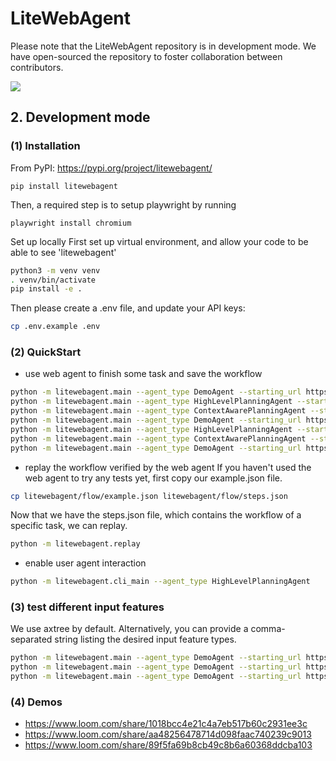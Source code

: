 # LiteWebAgent
Please note that the LiteWebAgent repository is in development mode. We have open-sourced the repository to foster collaboration between contributors.

<a href='https://danqingz.github.io/blog/2024/08/22/LiteWebAgent.html'><img src='https://img.shields.io/badge/BLOG-181717?logo=github&logoColor=white'></a>


## 2. Development mode
### (1) Installation
From PyPI: https://pypi.org/project/litewebagent/
```
pip install litewebagent 
```
Then, a required step is to setup playwright by running
```
playwright install chromium
```
Set up locally
First set up virtual environment, and allow your code to be able to see 'litewebagent'
```bash
python3 -m venv venv
. venv/bin/activate
pip install -e .
```
Then please create a .env file, and update your API keys:

```bash
cp .env.example .env
```

### (2) QuickStart
* use web agent to finish some task and save the workflow
```bash
python -m litewebagent.main --agent_type DemoAgent --starting_url https://www.google.com --goal 'search dining table' --plan 'search dining table'
python -m litewebagent.main --agent_type HighLevelPlanningAgent --starting_url https://www.airbnb.com --goal "set destination as San Francisco, then search the results" --plan "(1) enter the 'San Francisco' as destination, (2) and click search"
python -m litewebagent.main --agent_type ContextAwarePlanningAgent --starting_url https://www.google.com --goal 'search dining table' --plan 'search dining table'
python -m litewebagent.main --agent_type DemoAgent --starting_url https://www.google.com --goal 'Find the pdf of the paper "GPT-4V(ision) is a Generalist Web Agent, if Grounded"' --plan 'Find the pdf of the paper "GPT-4V(ision) is a Generalist Web Agent, if Grounded"'
python -m litewebagent.main --agent_type HighLevelPlanningAgent --starting_url https://www.google.com --goal 'Find the pdf of the paper "GPT-4V(ision) is a Generalist Web Agent, if Grounded"' --plan 'Find the pdf of the paper "GPT-4V(ision) is a Generalist Web Agent, if Grounded"'
python -m litewebagent.main --agent_type ContextAwarePlanningAgent --starting_url https://www.google.com --goal 'Find the pdf of the paper "GPT-4V(ision) is a Generalist Web Agent, if Grounded"' --plan 'Find the pdf of the paper "GPT-4V(ision) is a Generalist Web Agent, if Grounded"'
python -m litewebagent.main --agent_type DemoAgent --starting_url https://www.google.com --goal 'Find the pdf of the paper "GPT-4V(ision) is a Generalist Web Agent, if Grounded"' --plan 'Find the pdf of the paper "GPT-4V(ision) is a Generalist Web Agent, if Grounded"'
```
* replay the workflow verified by the web agent
If you haven't used the web agent to try any tests yet, first copy our example.json file.
```bash
cp litewebagent/flow/example.json litewebagent/flow/steps.json 
```
Now that we have the steps.json file, which contains the workflow of a specific task, we can replay.
```bash
python -m litewebagent.replay
```
* enable user agent interaction
```bash
python -m litewebagent.cli_main --agent_type HighLevelPlanningAgent 
```

### (3) test different input features
We use axtree by default. Alternatively, you can provide a comma-separated string listing the desired input feature types.
```bash
python -m litewebagent.main --agent_type DemoAgent --starting_url https://www.airbnb.com --goal 'set destination as San Francisco, then search the results' --plan '(1) enter the "San Francisco" as destination, (2) and click search'
python -m litewebagent.main --agent_type DemoAgent --starting_url https://www.airbnb.com --goal 'set destination as San Francisco, then search the results' --plan '(1) enter the "San Francisco" as destination, (2) and click search' --features interactive_elements
python -m litewebagent.main --agent_type DemoAgent --starting_url https://www.airbnb.com --goal 'set destination as San Francisco, then search the results' --plan '(1) enter the "San Francisco" as destination, (2) and click search' --features axtree,interactive_elements
```

### (4) Demos
* https://www.loom.com/share/1018bcc4e21c4a7eb517b60c2931ee3c
* https://www.loom.com/share/aa48256478714d098faac740239c9013
* https://www.loom.com/share/89f5fa69b8cb49c8b6a60368ddcba103
